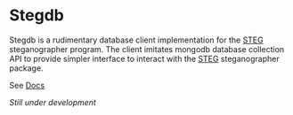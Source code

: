 # Stegdb 
  Stegdb is a rudimentary database client implementation for the [STEG](https://github.com/hantyrram/steg) steganographer program.
  The client imitates mongodb database collection API to provide simpler interface to interact with the [STEG](https://github.com/hantyrram/steg) steganographer package.
  
  See [Docs](https://hantyrram.github.io/stegdb) 

*Still under development*
